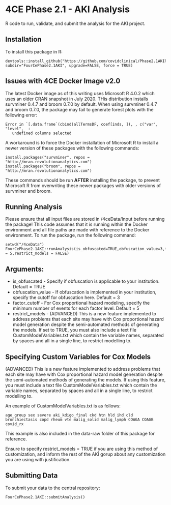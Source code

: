 # 4CE Phase 2.1 - AKI Analysis
R code to run, validate, and submit the analysis for the AKI project.

## Installation
To install this package in R:
```
devtools::install_github("https://github.com/covidclinical/Phase2.1AKIRPackage", subdir="FourCePhase2.1AKI", upgrade=FALSE, force = TRUE)
```
## Issues with 4CE Docker Image v2.0

The latest Docker image as of this writing uses Microsoft R 4.0.2 which uses an older CRAN snapshot in July 2020. THis distribution installs survminer 0.4.7 and broom 0.7.0 by default.
When using survminer 0.4.7 and broom 0.7.0, the package may fail to generate forest plots with the following error:
```
Error in `[.data.frame`(cbind(allTermsDF, coef[inds, ]), , c("var", "level",  :
   undefined columns selected
```
A workaround is to force the Docker installation of Microsoft R to install a newer version of these packages with the following commands:
```
install.packages("survminer", repos = "http://mran.revolutionanalytics.com")
install.packages("broom", repos = "http://mran.revolutionanalytics.com")
```
These commands should be run **AFTER** installing the package, to prevent Microsoft R from overwriting these newer packages with older versions of survminer and broom.

## Running Analysis
Please ensure that all input files are stored in /4ceData/Input before running the package!
This code assumes that it is running within the Docker environment and all file paths are made with reference to the Docker environment.
To run the package, run the following command:

```
setwd("/4ceData")
FourCePhase2.1AKI::runAnalysis(is_obfuscated=TRUE,obfuscation_value=3,factor_cutoff = 5,restrict_models = FALSE)
```
## Arguments:
- is_obfuscated - Specify if obfuscation is applicable to your institution. Default = TRUE
- obfuscation_value - If obfuscation is implemented in your institution, specify the cutoff for obfuscation here. Default = 3
- factor_cutoff - For Cox proportional hazard modeling, specify the minimum number of events for each factor level. Default = 5
- restrict_models - (ADVANCED) This is a new feature implemented to address problems that each site may have with Cox proportional hazard model generation despite the semi-automated methods of generating the models. If set to TRUE, you must also include a text file CustomModelVariables.txt which contain the variable names, separated by spaces and all in a single line, to restrict modelling to. 

## Specifying Custom Variables for Cox Models
(ADVANCED) This is a new feature implemented to address problems that each site may have with Cox proportional hazard model generation despite the semi-automated methods of generating the models. 
If using this feature, you must include a text file CustomModelVariables.txt which contain the variable names, separated by spaces and all in a single line, to restrict modelling to. 

An example of CustomModelVariables.txt is as follows:
```
age_group sex severe aki_kdigo_final ckd htn hld ihd cld bronchiectasis copd rheum vte malig_solid malig_lymph COAGA COAGB covid_rx 
```
This example is also included in the data-raw folder of this package for reference.

Ensure to specify restrict_models = TRUE if you are using this method of customization, and inform the rest of the AKI gorup about any customization you are using with justification.

## Submitting Data
To submit your data to the central repository:

```
FourCePhase2.1AKI::submitAnalysis()
```
